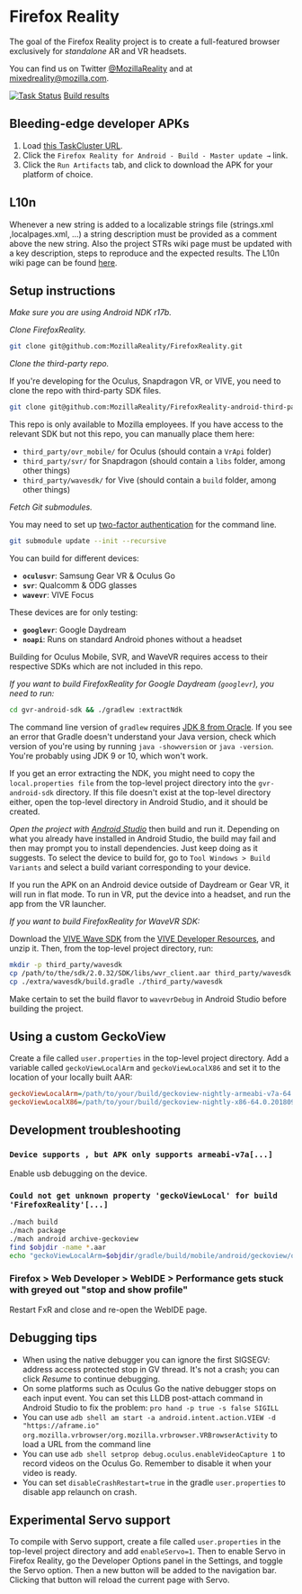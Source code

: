 # Firefox Reality

The goal of the Firefox Reality project is to create a full-featured browser exclusively for *standalone* AR and VR headsets.

You can find us on Twitter [@MozillaReality](https://twitter.com/mozillareality) and at [mixedreality@mozilla.com](mailto:mixedreality@mozilla.com).

[![Task Status](https://github.taskcluster.net/v1/repository/MozillaReality/FirefoxReality/master/badge.svg)](https://github.taskcluster.net/v1/repository/MozillaReality/FirefoxReality/master/latest) [Build results](https://github.taskcluster.net/v1/repository/MozillaReality/FirefoxReality/master/latest)

## Bleeding-edge developer APKs

1. Load [this TaskCluster URL](https://github.taskcluster.net/v1/repository/MozillaReality/FirefoxReality/master/latest).
2. Click the `Firefox Reality for Android - Build - Master update →` link.
3. Click the `Run Artifacts` tab, and click to download the APK for your platform of choice.

## L10n

Whenever a new string is added to a localizable strings file (strings.xml ,localpages.xml, ...) a string description must be provided as a comment above the new string. Also the project STRs wiki page must be updated with a key description, steps to reproduce and the expected results.
The L10n wiki page can be found [here](https://github.com/MozillaReality/FirefoxReality/wiki/L10n).

## Setup instructions

*Make sure you are using Android NDK r17b.*

*Clone FirefoxReality.*

```bash
git clone git@github.com:MozillaReality/FirefoxReality.git
```

*Clone the third-party repo.*

If you're developing for the Oculus, Snapdragon VR, or VIVE, you need to clone the repo with third-party SDK files.

```bash
git clone git@github.com:MozillaReality/FirefoxReality-android-third-party.git third_party
```

This repo is only available to Mozilla employees. If you have access to the relevant SDK but not this repo, you can manually place them here:

 - `third_party/ovr_mobile/` for Oculus (should contain a `VrApi` folder)
 - `third_party/svr/` for Snapdragon (should contain a `libs` folder, among other things)
 - `third_party/wavesdk/` for Vive (should contain a `build` folder, among other things)


*Fetch Git submodules.*

You may need to set up [two-factor authentication](https://blog.github.com/2013-09-03-two-factor-authentication/#how-does-it-work-for-command-line-git) for the command line.

```bash
git submodule update --init --recursive
```

You can build for different devices:

- **`oculusvr`**: Samsung Gear VR & Oculus Go
- **`svr`**: Qualcomm & ODG glasses
- **`wavevr`**: VIVE Focus

These devices are for only testing:

- **`googlevr`**: Google Daydream
- **`noapi`**: Runs on standard Android phones without a headset

Building for Oculus Mobile, SVR, and WaveVR requires access to their respective SDKs which are not included in this repo.

*If you want to build FirefoxReality for Google Daydream (`googlevr`), you need to run:*

```bash
cd gvr-android-sdk && ./gradlew :extractNdk
```

The command line version of `gradlew` requires [JDK 8 from Oracle](http://www.oracle.com/technetwork/java/javase/downloads/jdk8-downloads-2133151.html). If you see an error that Gradle doesn't understand your Java version, check which version of you're using by running `java -showversion` or `java -version`. You're probably using JDK 9 or 10, which won't work.

If you get an error extracting the NDK, you might need to copy the `local.properties file` from the top-level project directory into the `gvr-android-sdk` directory. If this file doesn't exist at the top-level directory either, open the top-level directory in Android Studio, and it should be created.

*Open the project with [Android Studio](https://developer.android.com/studio/index.html)* then build and run it. Depending on what you already have installed in Android Studio, the build may fail and then may prompt you to install dependencies. Just keep doing as it suggests. To select the device to build for, go to `Tool Windows > Build Variants` and select a build variant corresponding to your device.

If you run the APK on an Android device outside of Daydream or Gear VR, it will run in flat mode. To run in VR, put the device into a headset, and run the app from the VR launcher.

*If you want to build FirefoxReality for WaveVR SDK:*

Download the [VIVE Wave SDK](https://developer.vive.com/resources/knowledgebase/wave-sdk/) from the [VIVE Developer Resources](https://vivedeveloper.com/), and unzip it. Then, from the top-level project directory, run:

```bash
mkdir -p third_party/wavesdk
cp /path/to/the/sdk/2.0.32/SDK/libs/wvr_client.aar third_party/wavesdk
cp ./extra/wavesdk/build.gradle ./third_party/wavesdk
```

Make certain to set the build flavor to `wavevrDebug` in Android Studio before building the project.

## Using a custom GeckoView

Create a file called `user.properties` in the top-level project directory. Add a variable called `geckoViewLocalArm` and `geckoViewLocalX86` and set it to the location of your locally built AAR:

```ini
geckoViewLocalArm=/path/to/your/build/geckoview-nightly-armeabi-v7a-64.0.20180924100359.aar
geckoViewLocalX86=/path/to/your/build/geckoview-nightly-x86-64.0.20180924100359.aar
```

## Development troubleshooting

### `Device supports , but APK only supports armeabi-v7a[...]`

Enable usb debugging on the device.

### `Could not get unknown property 'geckoViewLocal' for build 'FirefoxReality'[...]`

```bash
./mach build
./mach package
./mach android archive-geckoview
find $objdir -name *.aar
echo "geckoViewLocalArm=$objdir/gradle/build/mobile/android/geckoview/outputs/aar/geckoview-official-withGeckoBinaries-noMinApi-release.aar" > $FirefoxReality/user.properties
```

### Firefox > Web Developer > WebIDE > Performance gets stuck with greyed out "stop and show profile"

Restart FxR and close and re-open the WebIDE page.

## Debugging tips

- When using the native debugger you can ignore the first SIGSEGV: address access protected stop in GV thread. It's not a crash; you can click *Resume* to continue debugging.
- On some platforms such as Oculus Go the native debugger stops on each input event. You can set this LLDB post-attach command in Android Studio to fix the problem: `pro hand -p true -s false SIGILL`
- You can use `adb shell am start -a android.intent.action.VIEW -d "https://aframe.io" org.mozilla.vrbrowser/org.mozilla.vrbrowser.VRBrowserActivity` to load a URL from the command line
- You can use `adb shell setprop debug.oculus.enableVideoCapture 1` to record videos on the Oculus Go. Remember to disable it when your video is ready.
- You can set `disableCrashRestart=true` in the gradle `user.properties` to disable app relaunch on crash.


## Experimental Servo support

To compile with Servo support, create a file called `user.properties` in the top-level project directory and add `enableServo=1`. Then to enable Servo in Firefox Reality, go the Developer Options panel in the Settings, and toggle the Servo option. Then a new button will be added to the navigation bar. Clicking that button will reload the current page with Servo.
